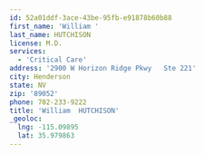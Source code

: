 ```yaml
---
id: 52a01ddf-3ace-43be-95fb-e91878b60b88
first_name: 'William '
last_name: HUTCHISON
license: M.D.
services:
  - 'Critical Care'
address: '2900 W Horizon Ridge Pkwy   Ste 221'
city: Henderson
state: NV
zip: '89052'
phone: 702-233-9222
title: 'William  HUTCHISON'
_geoloc:
  lng: -115.09895
  lat: 35.979863
---
```


